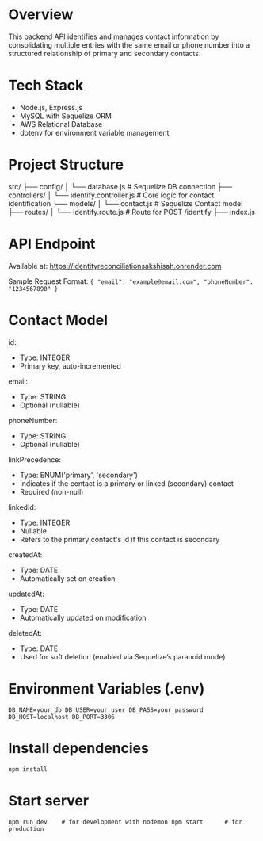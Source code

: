 # Overview
This backend API identifies and manages contact information by consolidating multiple entries with the same email or phone number into a structured relationship of primary and secondary contacts.

# Tech Stack
- Node.js, Express.js
- MySQL with Sequelize ORM
- AWS Relational Database
- dotenv for environment variable management

# Project Structure
src/
├── config/
│   └── database.js            # Sequelize DB connection
├── controllers/
│   └── identify.controller.js # Core logic for contact identification
├── models/
│   └── contact.js             # Sequelize Contact model
├── routes/
│   └── identify.route.js      # Route for POST /identify
├── index.js            

# API Endpoint
Available at: https://identityreconciliationsakshisah.onrender.com

Sample Request Format:
`{
  "email": "example@email.com",
  "phoneNumber": "1234567890"
}`

# Contact Model
id:
- Type: INTEGER
- Primary key, auto-incremented

email:
- Type: STRING
- Optional (nullable)

phoneNumber:
- Type: STRING
- Optional (nullable)

linkPrecedence:
- Type: ENUM('primary', 'secondary')
- Indicates if the contact is a primary or linked (secondary) contact
- Required (non-null)

linkedId:
- Type: INTEGER
- Nullable
- Refers to the primary contact's id if this contact is secondary

createdAt:
- Type: DATE
- Automatically set on creation

updatedAt:
- Type: DATE
- Automatically updated on modification

deletedAt:
- Type: DATE
- Used for soft deletion (enabled via Sequelize’s paranoid mode)

# Environment Variables (.env)
`DB_NAME=your_db
DB_USER=your_user
DB_PASS=your_password
DB_HOST=localhost
DB_PORT=3306`

# Install dependencies
`npm install`

# Start server
`npm run dev    # for development with nodemon
npm start      # for production`
